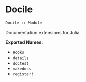 <!-- Generated by Docile.jl | 2015-09-13T17:45:17 -->

# Docile

<a name="Main.Docile"></a>

```
Docile :: Module
```

Documentation extensions for Julia.

**Exported Names:**

  * `Hooks`
  * `details`
  * `doctest`
  * `makedocs`
  * `register!`
